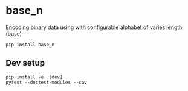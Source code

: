 # base_n

Encoding binary data using with configurable alphabet of varies length (base)


```
pip install base_n
```

## Dev setup

```
pip install -e .[dev]
pytest --doctest-modules --cov
```

